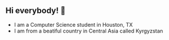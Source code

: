 ## Hi everybody! 👋

- I am a Computer Science student in Houston, TX
- I am from a beatiful country in Central Asia called Kyrgyzstan

